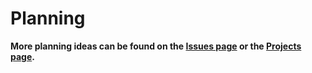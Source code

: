# Planning

**More planning ideas can be found on the [Issues page](https://github.com/willtheorangeguy/Python-Logo-Widgets/issues) or the [Projects page](https://github.com/willtheorangeguy/Python-Logo-Widgets/projects?type=classic).**

